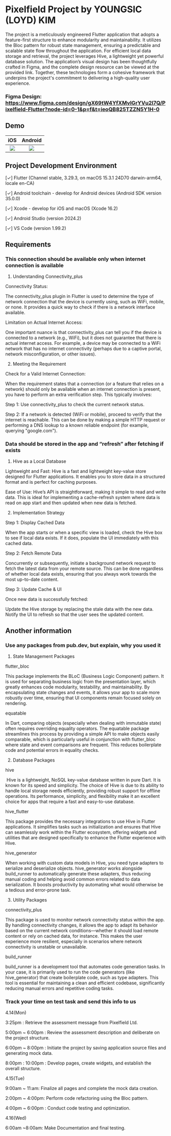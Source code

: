 # Pixelfield Project by YOUNGSIC (LOYD) KIM

 The project is a meticulously engineered Flutter application that adopts a feature-first structure to enhance modularity and maintainability. It utilizes the Bloc pattern for robust state management, ensuring a predictable and scalable state flow throughout the application. For efficient local data storage and retrieval, the project leverages Hive, a lightweight yet powerful database solution. The application’s visual design has been thoughtfully crafted in Figma, and the complete design resource can be viewed at the provided link. Together, these technologies form a cohesive framework that underpins the project's commitment to delivering a high-quality user experience. 
 
### Figma Design: https://www.figma.com/design/gX69tW4YfXMvlGrYVu2l7Q/Pixelfield-Flutter?node-id=0-1&p=f&t=ieoQB825TZZN5Y1H-0

## Demo

| iOS  | Android |
| :---------------: | :---------------: |
| [![](https://github.com/loydkim/pixelfield_assessment/blob/main/demo/demo_iOS.gif)]() | [![](https://github.com/loydkim/pixelfield_assessment/blob/main/demo/demo_android.gif)]() |

## Project Development Environment 

[✓] Flutter (Channel stable, 3.29.3, on macOS 15.3.1 24D70 darwin-arm64, locale
    en-CA)

[✓] Android toolchain - develop for Android devices (Android SDK version 35.0.0)

[✓] Xcode - develop for iOS and macOS (Xcode 16.2)

[✓] Android Studio (version 2024.2)

[✓] VS Code (version 1.99.2)

## Requirements  

### This connection should be available only when internet connection is available 

1. Understanding Connectivity_plus

Connectivity Status:

The connectivity_plus plugin in Flutter is used to determine the type of network connection that the device is currently using, such as WiFi, mobile, or none. It provides a quick way to check if there is a network interface available.

Limitation on Actual Internet Access:

One important nuance is that connectivity_plus can tell you if the device is connected to a network (e.g., WiFi), but it does not guarantee that there is actual internet access. For example, a device may be connected to a WiFi network that has no internet connectivity (perhaps due to a captive portal, network misconfiguration, or other issues).

2. Meeting the Requirement 

Check for a Valid Internet Connection:

When the requirement states that a connection (or a feature that relies on a network) should only be available when an internet connection is present, you have to perform an extra verification step. This typically involves:

Step 1: Use connectivity_plus to check the current network status.

Step 2: If a network is detected (WiFi or mobile), proceed to verify that the internet is reachable. This can be done by making a simple HTTP request or performing a DNS lookup to a known reliable endpoint (for example, querying "google.com").  

### Data should be stored in the app and “refresh” after fetching if exists 

1. Hive as a Local Database

Lightweight and Fast:
Hive is a fast and lightweight key-value store designed for Flutter applications. It enables you to store data in a structured format and is perfect for caching purposes.

Ease of Use:
Hive’s API is straightforward, making it simple to read and write data. This is ideal for implementing a cache-refresh system where data is read on app start and then updated when new data is fetched.

2. Implementation Strategy 

Step 1: Display Cached Data

When the app starts or when a specific view is loaded, check the Hive box to see if local data exists. If it does, populate the UI immediately with this cached data.

Step 2: Fetch Remote Data

Concurrently or subsequently, initiate a background network request to fetch the latest data from your remote source. This can be done regardless of whether local data exists, ensuring that you always work towards the most up-to-date content.

Step 3: Update Cache & UI

Once new data is successfully fetched:

Update the Hive storage by replacing the stale data with the new data.
Notify the UI to refresh so that the user sees the updated content.

## Another information

### Use any packages from pub.dev, but explain, why you used it 

1. State Management Packages

flutter_bloc 

This package implements the BLoC (Business Logic Component) pattern. It is used for separating business logic from the presentation layer, which greatly enhances code modularity, testability, and maintainability. By encapsulating state changes and events, it allows your app to scale more robustly over time, ensuring that UI components remain focused solely on rendering.

equatable

In Dart, comparing objects (especially when dealing with immutable state) often requires overriding equality operators. The equatable package streamlines this process by providing a simple API to make objects easily comparable, which is particularly useful in conjunction with flutter_bloc where state and event comparisons are frequent. This reduces boilerplate code and potential errors in equality checks.

2. Database Packages

hive

 Hive is a lightweight, NoSQL key-value database written in pure Dart. It is known for its speed and simplicity. The choice of Hive is due to its ability to handle local storage needs efficiently, providing robust support for offline operations. Its performance, simplicity, and flexibility make it an excellent choice for apps that require a fast and easy-to-use database.
 
hive_flutter

This package provides the necessary integrations to use Hive in Flutter applications. It simplifies tasks such as initialization and ensures that Hive can seamlessly work within the Flutter ecosystem, offering widgets and utilities that are designed specifically to enhance the Flutter experience with Hive.

hive_generator 

When working with custom data models in Hive, you need type adapters to serialize and deserialize objects. hive_generator works alongside build_runner to automatically generate these adapters, thus reducing manual coding and helping avoid common errors related to data serialization. It boosts productivity by automating what would otherwise be a tedious and error-prone task.

3. Utility Packages

connectivity_plus

This package is used to monitor network connectivity status within the app. By handling connectivity changes, it allows the app to adapt its behavior based on the current network conditions—whether it should load remote content or rely on cached data, for instance. This makes the user experience more resilient, especially in scenarios where network connectivity is unstable or unavailable.

build_runner 

build_runner is a development tool that automates code generation tasks. In your case, it is primarily used to run the code generators (like hive_generator) that create boilerplate code, such as type adapters. This tool is essential for maintaining a clean and efficient codebase, significantly reducing manual errors and repetitive coding tasks.

### Track your time on test task and send this info to us

4.14(Mon) 

3:25pm : Retrieve the assessment message from Pixelfield Ltd.

5:00pm ~ 6:00pm : Review the assessment description and deliberate on the project structure.

6:00pm ~ 8:00pm : Initiate the project by saving application source files and generating mock data.

8:00pm : 10:00pm : Develop pages, create widgets, and establish the overall structure.

4.15(Tue)  

9:00am ~ 11:am: Finalize all pages and complete the mock data creation.

2:00pm ~ 4:00pm: Perform code refactoring using the Bloc pattern.

4:00pm ~ 6:00pm : Conduct code testing and optimization.

4.16(Wed)  

6:00am ~8:00am: Make Documentation and final testing.
